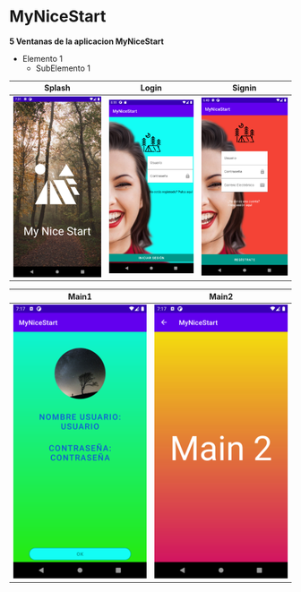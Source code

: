 # MyNiceStart

**5 Ventanas de la aplicacion MyNiceStart**

* Elemento 1
    * SubElemento 1

Splash | Login | Signin
-------|-------|-------
![](img/splash.png) | ![](img/login.png) | ![](img/signin.png)

Main1 | Main2
-------|-------
![](img/main1.png) | ![](img/main2.png)